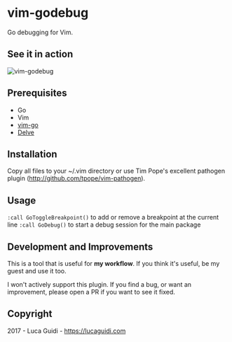 # vim-godebug

Go debugging for Vim.

## See it in action

![vim-godebug](https://github.com/jodosha/vim-go-debug/raw/master/vim-godebug.gif)

## Prerequisites

  * Go
  * Vim
  * [vim-go](https://github.com/fatih/vim-go)
  * [Delve](https://github.com/derekparker/delve)

## Installation

Copy all files to your ~/.vim directory or use Tim Pope's excellent pathogen plugin (http://github.com/tpope/vim-pathogen).

## Usage

`:call GoToggleBreakpoint()` to add or remove a breakpoint at the current line
`:call GoDebug()` to start a debug session for the main package

## Development and Improvements

This is a tool that is useful for **my workflow**.
If you think it's useful, be my guest and use it too.

I won't actively support this plugin. If you find a bug, or want an improvement, please open a PR if you want to see it fixed.

## Copyright

2017 - Luca Guidi - https://lucaguidi.com
